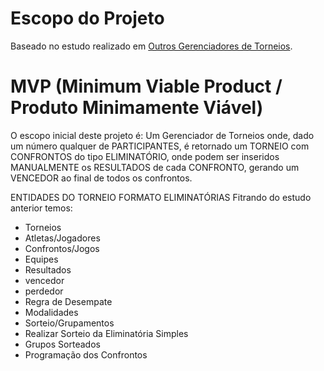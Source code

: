 # Escopo do Projeto

Baseado no estudo realizado em [Outros Gerenciadores de Torneios](https://github.com/Michael-Lourenco/gerenciadordetorneios/blob/master/outrosgerenciadoresdetorneios.md).

# MVP (Minimum Viable Product / Produto Minimamente Viável)

O escopo inicial deste projeto é:
Um Gerenciador de Torneios onde, 
  dado um número qualquer de PARTICIPANTES, 
  é retornado um TORNEIO com CONFRONTOS do tipo ELIMINATÓRIO, 
  onde podem ser inseridos MANUALMENTE os RESULTADOS de cada CONFRONTO, gerando um VENCEDOR ao final de todos os confrontos. 
  
  
  ENTIDADES DO TORNEIO FORMATO ELIMINATÓRIAS
  Fitrando do estudo anterior temos:
 - Torneios
 - Atletas/Jogadores
 - Confrontos/Jogos
 - Equipes
 - Resultados
  - vencedor
  - perdedor
 - Regra de Desempate
 - Modalidades
 - Sorteio/Grupamentos
  - Realizar Sorteio da Eliminatória Simples
  - Grupos Sorteados
 - Programação dos Confrontos
 

  

